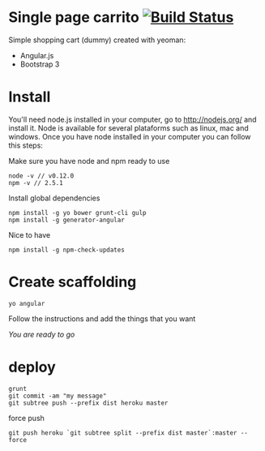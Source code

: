 # Single page carrito [![Build Status](https://travis-ci.org/richistron/carrito.svg?branch=master)](https://travis-ci.org/richistron/carrito)

Simple shopping cart (dummy) created with yeoman:

* Angular.js
* Bootstrap 3

# Install

You'll need node.js installed in your computer, go to http://nodejs.org/ and 
install it. Node is available for several plataforms such as linux, mac and
windows. Once you have node installed in your computer you can follow this
steps:

Make sure you have node and npm ready to use
```
node -v // v0.12.0
npm -v // 2.5.1
```

Install global dependencies
```
npm install -g yo bower grunt-cli gulp 
npm install -g generator-angular
```

Nice to have
```
npm install -g npm-check-updates
```

# Create  scaffolding

```
yo angular
```

Follow the instructions and add the things that you want

*You are ready to go*

# deploy 

```
grunt
git commit -am "my message"
git subtree push --prefix dist heroku master
```

force push
```
git push heroku `git subtree split --prefix dist master`:master --force
```
